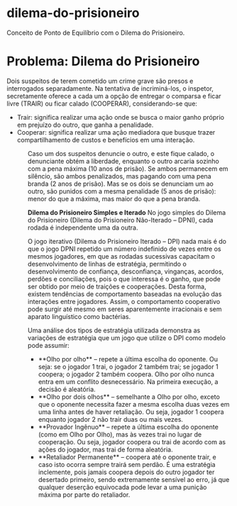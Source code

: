# dilema-do-prisioneiro
Conceito de Ponto de Equilíbrio com o Dilema do Prisioneiro.

# Problema: Dilema do Prisioneiro
Dois suspeitos de terem cometido um crime grave são presos e interrogados
separadamente. Na tentativa de incriminá-los, o inspetor, secretamente
oferece a cada um a opção de entregar o comparsa e ficar livre (TRAIR) ou ficar
calado (COOPERAR), considerando-se que:
<ul>
<li>Trair: significa realizar uma ação onde se busca o maior ganho próprio
em prejuízo do outro, que ganha a penalidade.</li>
<li>Cooperar: significa realizar uma ação mediadora que busque trazer
compartilhamento de custos e benefícios em uma interação.</li>
<ul>

Caso um dos suspeitos denuncie o outro, e este fique calado, o denunciante
obtém a liberdade, enquanto o outro arcaria sozinho com a pena máxima (10
anos de prisão). Se ambos permanecem em silêncio, são ambos penalizados,
mas pagando com uma pena branda (2 anos de prisão). Mas se os dois se
denunciam um ao outro, são punidos com a mesma penalidade (5 anos de
prisão): menor do que a máxima, mas maior do que a pena branda.

**Dilema do Prisioneiro Simples e Iterado**
No jogo simples do Dilema do Prisioneiro (Dilema do Prisioneiro Não-Iterado –
DPNI), cada rodada é independente uma da outra.

O jogo iterativo (Dilema do Prisioneiro Iterado – DPI) nada mais é do que o jogo
DPNI repetido um número indefinido de vezes entre os mesmos jogadores, em
que as rodadas sucessivas capacitam o desenvolvimento de linhas de
estratégia, permitindo o desenvolvimento de confiança, desconfiança,
vinganças, acordos, perdões e conciliações, pois o que interessa é o ganho,
que pode ser obtido por meio de traições e cooperações. Desta forma, existem
tendências de comportamento baseadas na evolução das interações entre
jogadores. Assim, o comportamento cooperativo pode surgir até mesmo em
seres aparentemente irracionais e sem aparato linguístico como bactérias.

Uma análise dos tipos de estratégia utilizada demonstra as variações de
estratégia que um jogo que utilize o DPI como modelo pode assumir:
<ul>
<li> **Olho por olho** – repete a última escolha do oponente. Ou seja: se o
jogador 1 trai, o jogador 2 também trai; se jogador 1 coopera; o jogador
2 também coopera. Olho por olho nunca entra em um conflito
desnecessário. Na primeira execução, a decisão é aleatória. </li>
<li> **Olho por dois olhos** – semelhante a Olho por olho, exceto que o
oponente necessita fazer a mesma escolha duas vezes em uma linha
antes de haver retaliação. Ou seja, jogador 1 coopera enquanto jogador 2
não trair duas ou mais vezes. </li>
<li> **Provador Ingênuo** – repete a última escolha do oponente (como em Olho
por Olho), mas às vezes trai no lugar de cooperação. Ou seja, jogador
coopera ou trai de acordo com as ações do jogador, mas trai de forma
aleatória. </li>
<li> **Retaliador Permanente** – coopera até o oponente trair, e caso isto
ocorra sempre trairá sem perdão. É uma estratégia inclemente, pois
jamais coopera depois do outro jogador ter desertado primeiro, sendo
extremamente sensível ao erro, já que qualquer deserção equivocada
pode levar a uma punição máxima por parte do retaliador. </li>
</ul>
